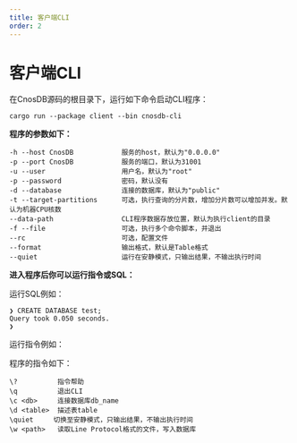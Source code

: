 ```yaml
---
title: 客户端CLI
order: 2
---
```


# 客户端CLI

在CnosDB源码的根目录下，运行如下命令启动CLI程序：

```shell
cargo run --package client --bin cnosdb-cli
```

**程序的参数如下：**

```
-h --host CnosDB            服务的host，默认为"0.0.0.0"
-p --port CnosDB            服务的端口，默认为31001
-u --user                   用户名，默认为"root"
-p --password               密码，默认没有
-d --database               连接的数据库，默认为"public"
-t --target-partitions      可选，执行查询的分片数，增加分片数可以增加并发。默认为机器CPU核数
--data-path                 CLI程序数据存放位置，默认为执行client的目录
-f --file                   可选，执行多个命令脚本，并退出
--rc                        可选，配置文件
--format                    输出格式，默认是Table格式
--quiet                     运行在安静模式，只输出结果，不输出执行时间
```

**进入程序后你可以运行指令或SQL：**

运行SQL例如：
```
❯ CREATE DATABASE test;
Query took 0.050 seconds.
❯ 
```

运行指令例如：

程序的指令如下：

```
\?          指令帮助
\q          退出CLI
\c <db>     连接数据库db_name
\d <table>  描述表table
\quiet     切换至安静模式，只输出结果，不输出执行时间
\w <path>   读取Line Protocol格式的文件，写入数据库
```